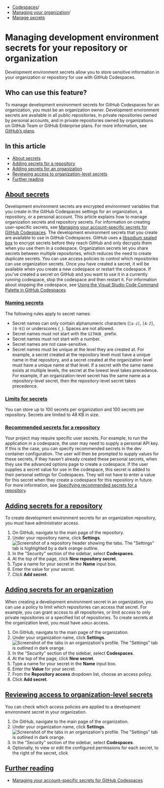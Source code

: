   * [Codespaces](https://docs.github.com/en/codespaces "Codespaces")/
  * [Managing your organization](https://docs.github.com/en/codespaces/managing-codespaces-for-your-organization "Managing your organization")/
  * [Manage secrets](https://docs.github.com/en/codespaces/managing-codespaces-for-your-organization/managing-development-environment-secrets-for-your-repository-or-organization "Manage secrets")


# Managing development environment secrets for your repository or organization
Development environment secrets allow you to store sensitive information in your organization or repository for use with GitHub Codespaces.
## Who can use this feature?
To manage development environment secrets for GitHub Codespaces for an organization, you must be an organization owner.
Development environment secrets are available in all public repositories, in private repositories owned by personal accounts, and in private repositories owned by organizations on GitHub Team or GitHub Enterprise plans. For more information, see [GitHub’s plans](https://docs.github.com/en/get-started/learning-about-github/githubs-plans).
## In this article
  * [About secrets](https://docs.github.com/en/codespaces/managing-codespaces-for-your-organization/managing-development-environment-secrets-for-your-repository-or-organization#about-secrets)
  * [Adding secrets for a repository](https://docs.github.com/en/codespaces/managing-codespaces-for-your-organization/managing-development-environment-secrets-for-your-repository-or-organization#adding-secrets-for-a-repository)
  * [Adding secrets for an organization](https://docs.github.com/en/codespaces/managing-codespaces-for-your-organization/managing-development-environment-secrets-for-your-repository-or-organization#adding-secrets-for-an-organization)
  * [Reviewing access to organization-level secrets](https://docs.github.com/en/codespaces/managing-codespaces-for-your-organization/managing-development-environment-secrets-for-your-repository-or-organization#reviewing-access-to-organization-level-secrets)
  * [Further reading](https://docs.github.com/en/codespaces/managing-codespaces-for-your-organization/managing-development-environment-secrets-for-your-repository-or-organization#further-reading)


## [About secrets](https://docs.github.com/en/codespaces/managing-codespaces-for-your-organization/managing-development-environment-secrets-for-your-repository-or-organization#about-secrets)
Development environment secrets are encrypted environment variables that you create in the GitHub Codespaces settings for an organization, a repository, or a personal account. This article explains how to manage organization secrets and repository secrets. For information on creating user-specific secrets, see [Managing your account-specific secrets for GitHub Codespaces](https://docs.github.com/en/codespaces/managing-your-codespaces/managing-your-account-specific-secrets-for-github-codespaces).
The development environment secrets that you create are available to use in GitHub Codespaces. GitHub uses a [libsodium sealed box](https://libsodium.gitbook.io/doc/public-key_cryptography/sealed_boxes) to encrypt secrets before they reach GitHub and only decrypts them when you use them in a codespace.
Organization secrets let you share secrets between multiple repositories, which reduces the need to create duplicate secrets. You can use access policies to control which repositories can use organization secrets.
Once you have created a secret, it will be available when you create a new codespace or restart the codespace. If you've created a secret on GitHub and you want to use it in a currently running codespace, stop the codespace and then restart it. For information about stopping the codespace, see [Using the Visual Studio Code Command Palette in GitHub Codespaces](https://docs.github.com/en/codespaces/codespaces-reference/using-the-vs-code-command-palette-in-codespaces#suspending-or-stopping-a-codespace).
### [Naming secrets](https://docs.github.com/en/codespaces/managing-codespaces-for-your-organization/managing-development-environment-secrets-for-your-repository-or-organization#naming-secrets)
The following rules apply to secret names:
  * Secret names can only contain alphanumeric characters (`[a-z]`, `[A-Z]`, `[0-9]`) or underscores (`_`). Spaces are not allowed.
  * Secret names must not start with the `GITHUB_` prefix.
  * Secret names must not start with a number.
  * Secret names are not case-sensitive.
  * Secret names must be unique at the level they are created at. For example, a secret created at the repository level must have a unique name in that repository, and a secret created at the organization level must have a unique name at that level.
If a secret with the same name exists at multiple levels, the secret at the lowest level takes precedence. For example, if an organization-level secret has the same name as a repository-level secret, then the repository-level secret takes precedence.


### [Limits for secrets](https://docs.github.com/en/codespaces/managing-codespaces-for-your-organization/managing-development-environment-secrets-for-your-repository-or-organization#limits-for-secrets)
You can store up to 100 secrets per organization and 100 secrets per repository.
Secrets are limited to 48 KB in size.
### [Recommended secrets for a repository](https://docs.github.com/en/codespaces/managing-codespaces-for-your-organization/managing-development-environment-secrets-for-your-repository-or-organization#recommended-secrets-for-a-repository)
Your project may require specific user secrets. For example, to run the application in a codespace, the user may need to supply a personal API key. If this is the case, you can specify recommended secrets in the dev container configuration. The user will then be prompted to supply values for these secrets, if they haven't already created these personal secrets, when they use the advanced options page to create a codespace. If the user supplies a secret value for use in the codespace, this secret is added to their personal settings for Codespaces. They will not have to enter a value for this secret when they create a codespace for this repository in future. For more information, see [Specifying recommended secrets for a repository](https://docs.github.com/en/codespaces/setting-up-your-project-for-codespaces/configuring-dev-containers/specifying-recommended-secrets-for-a-repository).
## [Adding secrets for a repository](https://docs.github.com/en/codespaces/managing-codespaces-for-your-organization/managing-development-environment-secrets-for-your-repository-or-organization#adding-secrets-for-a-repository)
To create development environment secrets for an organization repository, you must have administrator access.
  1. On GitHub, navigate to the main page of the repository.
  2. Under your repository name, click **Settings**.
![Screenshot of a repository header showing the tabs. The "Settings" tab is highlighted by a dark orange outline.](https://docs.github.com/assets/cb-28260/images/help/repository/repo-actions-settings.png)
  3. In the "Security" section of the sidebar, select **Codespaces**.
  4. At the top of the page, click **New repository secret**.
  5. Type a name for your secret in the **Name** input box.
  6. Enter the value for your secret.
  7. Click **Add secret**.


## [Adding secrets for an organization](https://docs.github.com/en/codespaces/managing-codespaces-for-your-organization/managing-development-environment-secrets-for-your-repository-or-organization#adding-secrets-for-an-organization)
When creating a development environment secret in an organization, you can use a policy to limit which repositories can access that secret. For example, you can grant access to all repositories, or limit access to only private repositories or a specified list of repositories.
To create secrets at the organization level, you must have `admin` access.
  1. On GitHub, navigate to the main page of the organization.
  2. Under your organization name, click **Settings**.
![Screenshot of the tabs in an organization's profile. The "Settings" tab is outlined in dark orange.](https://docs.github.com/assets/cb-49309/images/help/discussions/org-settings-global-nav-update.png)
  3. In the "Security" section of the sidebar, select **Codespaces**.
  4. At the top of the page, click **New secret**.
  5. Type a name for your secret in the **Name** input box.
  6. Enter the **Value** for your secret.
  7. From the **Repository access** dropdown list, choose an access policy.
  8. Click **Add secret**.


## [Reviewing access to organization-level secrets](https://docs.github.com/en/codespaces/managing-codespaces-for-your-organization/managing-development-environment-secrets-for-your-repository-or-organization#reviewing-access-to-organization-level-secrets)
You can check which access policies are applied to a development environment secret in your organization.
  1. On GitHub, navigate to the main page of the organization.
  2. Under your organization name, click **Settings**.
![Screenshot of the tabs in an organization's profile. The "Settings" tab is outlined in dark orange.](https://docs.github.com/assets/cb-49309/images/help/discussions/org-settings-global-nav-update.png)
  3. In the "Security" section of the sidebar, select **Codespaces**.
  4. Optionally, to view or edit the configured permissions for each secret, to the right of the secret, click 


## [Further reading](https://docs.github.com/en/codespaces/managing-codespaces-for-your-organization/managing-development-environment-secrets-for-your-repository-or-organization#further-reading)
  * [Managing your account-specific secrets for GitHub Codespaces](https://docs.github.com/en/codespaces/managing-your-codespaces/managing-your-account-specific-secrets-for-github-codespaces)


